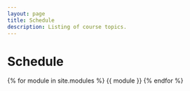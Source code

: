 ```yaml
---
layout: page
title: Schedule
description: Listing of course topics.
---
```


# Schedule

{% for module in site.modules %}
{{ module }}
{% endfor %}
